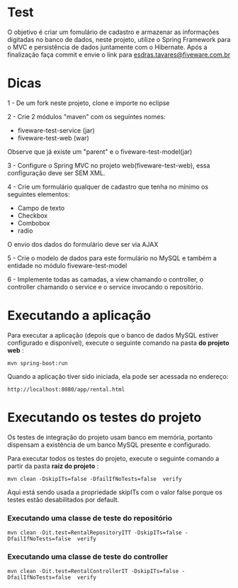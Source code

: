 # Test

O objetivo é criar um fomulário de cadastro e armazenar as informações digitadas no banco de dados, neste projeto, utilize o Spring Framework para o MVC e persistência de dados juntamente com o Hibernate. Após a finalização faça commit e envie o link para esdras.tavares@fiveware.com.br

# Dicas

1 - De um fork neste projeto, clone e importe no eclipse

2 - Crie 2 módulos "maven" com os seguintes nomes:

  - fiveware-test-service (jar)
  - fiveware-test-web (war)
  
Observe que já existe um "parent" e o fiveware-test-model(jar)

3 - Configure o Spring MVC no projeto web(fiveware-test-web), essa configuração deve ser SEM XML.

4 - Crie um formulário qualquer de cadastro que tenha no mínimo os seguintes elementos:

  - Campo de texto
  - Checkbox
  - Combobox
  - radio
  
O envio dos dados do formulário deve ser via AJAX

5 - Crie o modelo de dados para este formulário no MySQL e também a entidade no módulo fiveware-test-model

6 - Implemente todas as camadas, a view chamando o controller, o controller chamando o service e o service invocando o repositório.

# Executando a aplicação

Para executar a aplicação (depois que o banco de dados MySQL estiver configurado e disponível), execute o seguinte comando na pasta **do projeto web** :

	mvn spring-boot:run

Quando a aplicação tiver sido iniciada, ela pode ser acessada no endereço:

	http://localhost:8080/app/rental.html
	
# Executando os testes do projeto

Os testes de integração do projeto usam banco em memória, portanto dispensam a existência de um banco MySQL presente e configurado.

Para executar todos os testes do projeto, execute o seguinte comando a partir da pasta **raiz do projeto** :

	mvn clean -DskipITs=false -DfailIfNoTests=false  verify
	
Aqui está sendo usada a propriedade skipITs com o valor false porque os testes estão desabilitados por default.


### Executando uma classe de teste do repositório

	mvn clean -Dit.test=RentalRepositoryITT -DskipITs=false -DfailIfNoTests=false  verify
	

### Executando uma classe de teste do controller

	mvn clean -Dit.test=RentalControllerIT -DskipITs=false -DfailIfNoTests=false  verify